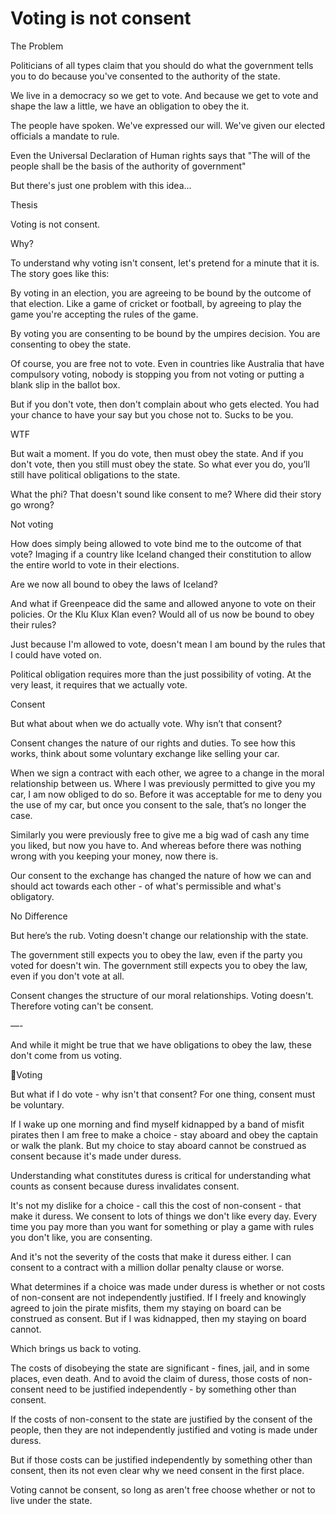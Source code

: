 # Voting is not consent

The Problem
  
  Politicians of all types claim that you should do what the government tells you to do because you've consented to the authority of the state. 

  We live in a democracy so we get to vote.  And because we get to vote and shape the law a little, we have an obligation to obey the it.

  The people have spoken. We've expressed our will. We've given our elected officials a mandate to rule. 

  Even the Universal Declaration of Human rights says that "The will of the people shall be the basis of the authority of government"

  But there's just one problem with this idea...

Thesis 

  Voting is not consent.

Why?

  To understand why voting isn't consent, let's pretend for a minute that it is.  The story goes like this:

  By voting in an election, you are agreeing to be bound by the outcome of that election.  Like a game of cricket or football, by agreeing to play the game you're accepting the rules of the game.  

  By voting you are consenting to be bound by the umpires decision.  You are consenting to obey the state.

  Of course, you are free not to vote. Even in countries like Australia that have compulsory voting, nobody is stopping you from not voting or putting a blank slip in the ballot box.

  But if you don't vote, then don't complain about who gets elected.  You had your chance to have your say but you chose not to. Sucks to be you.

WTF

  But wait a moment. If you do vote, then must obey the state. And if you don't vote, then you still must obey the state.  So what ever you do, you’ll still have political obligations to the state. 

  What the phi? That doesn't sound like consent to me?  Where did their story go wrong?

Not voting

  How does simply being allowed to vote bind me to the outcome of that vote? Imaging if a country like Iceland changed their constitution to allow the entire world to vote in their elections. 

  Are we now all bound to obey the laws of Iceland?  

  And what if Greenpeace did the same and allowed anyone to vote on their policies. Or the Klu Klux Klan even?  Would all of us now be bound to obey their rules?

  Just because I'm allowed to vote, doesn't mean I am bound by the rules that I could have voted on.

  Political obligation requires more than the just possibility of voting.  At the very least, it requires that we actually vote.

Consent

  But what about when we do actually vote. Why isn’t that consent?

  Consent changes the nature of our rights and duties. To see how this works, think about some voluntary exchange like selling your car.

  When we sign a contract with each other, we agree to a change in the moral relationship between us.  Where I was previously permitted to give you my car, I am now obliged to do so. Before it was acceptable for me to deny you the use of my car, but once you consent to the sale, that’s no longer the case.

  Similarly you were previously free to give me a big wad of cash any time you liked, but now you have to.  And whereas before there was nothing wrong with you keeping your money, now there is.  

  Our consent to the exchange has changed the nature of how we can and should act towards each other - of what's permissible and what's obligatory.

No Difference

  But here’s the rub.  Voting doesn't change our relationship with the state.

  The government still expects you to obey the law, even if the party you voted for doesn't win.  The government still expects you to obey the law, even if you don't vote at all.

  Consent changes the structure of our moral relationships. Voting doesn't. Therefore voting can't be consent.

—-

  And while it might be true that we have obligations to obey the law, these don't come from us voting.

Voting

  But what if I do vote - why isn't that consent?  For one thing, consent must be voluntary.

  If I wake up one morning and find myself kidnapped by a band of misfit pirates then I am free to make a choice - stay aboard and obey the captain or walk the plank.  But my choice to stay aboard cannot be construed as consent because it's made under duress.

  Understanding what constitutes duress is critical for understanding what counts as consent because duress invalidates consent.

  It's not my dislike for a choice - call this the cost of non-consent - that make it duress.  We consent to lots of things we don't like every day.  Every time you pay more than you want for something or play a game with rules you don't like, you are consenting.

  And it's not the severity of the costs that make it duress either. I can consent to a contract with a million dollar penalty clause or worse.

  What determines if a choice was made under duress is whether or not costs of non-consent are not independently justified.  If I freely and knowingly agreed to join the pirate misfits, them my staying on board can be construed as consent.  But if I was kidnapped, then my staying on board cannot.

  Which brings us back to voting.  

  The costs of disobeying the state are significant - fines, jail, and in some places, even death.  And to avoid the claim of duress, those costs of non-consent need to be justified independently - by something other than consent.

  If the costs of non-consent to the state are justified by the consent of the people, then they are not independently justified and voting is made under duress.

  But if those costs can be justified independently by something other than consent, then its not even clear why we need consent in the first place.

  Voting cannot be consent, so long as aren't free choose whether or not to live under the state.